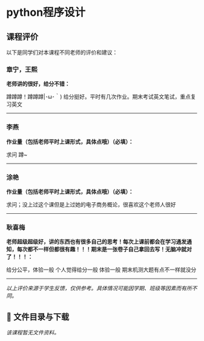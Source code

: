 # python程序设计

## 课程评价

以下是同学们对本课程不同老师的评价和建议：

### 章宁，王熙

**老师讲的很好，给分不错：**

蹲蹲蹲！蹲蹲蹲|･ω･｀)  给分挺好。平时有几次作业。期末考试英文笔试，重点复习英文

---

### 李燕

**作业量（包括老师平时上课形式，具体点哦）（必填）：**

求问 蹲~

---

### 涂艳

**作业量（包括老师平时上课形式，具体点哦）（必填）：**

求问；没上过这个课但是上过她的电子商务概论，很喜欢这个老师人很好

---

### 耿喜梅

**老师超级超级好，讲的东西也有很多自己的思考！每次上课前都会在学习通发通知，每次都不一样但都很有趣！！！期末是一张卷子自己拿回去写！无脑冲就对了！！！：**

给分公平，体验一般  个人觉得给分一般 体验一般 期末机测大题有点不一样就没分

---

*以上评价来源于学生反馈，仅供参考。具体情况可能因学期、班级等因素而有所不同。*
## 📄 文件目录与下载

_该课程暂无文件资料。_
